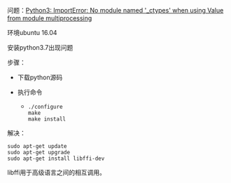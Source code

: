 问题：[Python3: ImportError: No module named '_ctypes' when using Value from module multiprocessing](https://stackoverflow.com/questions/27022373/python3-importerror-no-module-named-ctypes-when-using-value-from-module-mul)

环境ubuntu 16.04

安装python3.7出现问题

步骤：

- 下载python源码

- 执行命令

  - ```
    ./configure
    make
    make install
    ```

解决：

```
sudo apt-get update
sudo apt-get upgrade
sudo apt-get install libffi-dev
```

libffi用于高级语言之间的相互调用。
